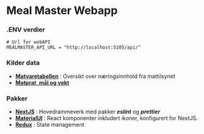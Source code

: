 # Meal Master Webapp

### .ENV verdier

```env
# Url for webAPI
MEALMASTER_API_URL = "http://localhost:5105/api/"
```

### Kilder data

- **[Matvaretabellen](https://www.matvaretabellen.no/)** : Oversikt over næringsinnhold fra mattilsynet
- **[Matprat, mål og vekt](https://www.matprat.no/artikler/mengde-mal-og-vekt/mal-og-vekt/)**

### Pakker

- **[NextJS](https://nextjs.org/)** : Hovedrammeverk med pakker _**eslint**_ og _**prettier**_
- **[MaterialUI](https://mui.com/material-ui/)** : React komponenter inkludert ikoner, konfigurert for NextJS.
- **[Redux](https://redux.js.org/usage/nextjs)** : State management

